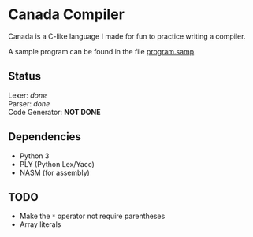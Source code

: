 Canada Compiler
===============

Canada is a C-like language I made for fun to practice writing a compiler.

A sample program can be found in the file [program.samp](program.samp).

Status
------

Lexer: *done*  
Parser: *done*  
Code Generator: **NOT DONE**

Dependencies
------------

* Python 3
* PLY (Python Lex/Yacc)
* NASM (for assembly)

TODO
----

* Make the `*` operator not require parentheses
* Array literals

